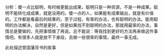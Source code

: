 分析：傻一点比聪明，有时候更能出成果。聪明只是一种资源，不是一种成果。聪明不能转化成成果，就是没用的。傻一点的人，如果能有成果输出，就是有价值的。工作都是看最后的结果的，至于过程，有笨的办法，也有聪明的办法。能用聪明的办法解决，自然是更好，但是如果找不到聪明的办法，那就用最笨的办法，事情总是要做的，先把事情做了再说。总不能说：等我找到更好的方法再来做这件事情吧。有很多人就是放不下身段，去做一些很笨的事情，最终一事无成。

此处描述曾国藩背书的故事

